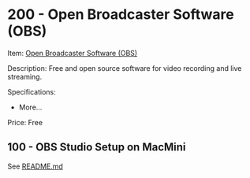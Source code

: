 # 200 - Open Broadcaster Software (OBS)

Item: [Open Broadcaster Software (OBS)](https://obsproject.com/)

Description: Free and open source software for video recording and live streaming.

Specifications:
- More...

Price: Free

## 100 - OBS Studio Setup on MacMini

See [README.md](./100/README.md)
